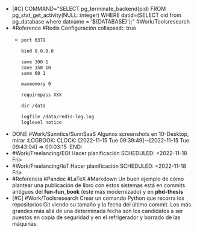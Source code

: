 - [#C] COMMAND="SELECT pg_terminate_backend(pid) FROM pg_stat_get_activity(NULL::integer) WHERE datid=(SELECT oid from pg_database where datname = '${DATABASE}');" #Work/Toolsresearch
- #Reference #Redis Configuración
  collapsed:: true
  - ```txt
    port 6379
    
    bind 0.0.0.0
    
    save 300 1
    save 150 10
    save 60 1
    
    maxmemory 0
    
    requirepass XXX
    
    dir /data
    
    logfile /data/redis-log.log
    loglevel notice
    ```
- DONE #Work/Sunntics/SunnSaaS Algunos screenshots en 10-Desktop, mirar
  :LOGBOOK:
  CLOCK: [2022-11-15 Tue 09:39:49]--[2022-11-15 Tue 09:43:04] =>  00:03:15
  :END:
- #Work/Freelancing/EOI Hacer planificación
  SCHEDULED: <2022-11-18 Fri>
- #Work/Freelancing/IoT Hacer planificación
  SCHEDULED: <2022-11-18 Fri>
- #Referencia #Pandoc #LaTeX #Markdown Un buen ejemplo de cómo plantear una publicación de libro con estos sistemas está en commits antiguos del **fun-fun_book** (este más modernizado) y en **phd-thesis**
- [#C] #Work/Toolsresearch Crear un comando Python que recorra los repositorios Git viendo su tamaño y la fecha del último commit. Los más grandes más allá de una determinada fecha son los candidatos a ser puestos en copia de seguridad y en el refrigerador y borrado de las máquinas.